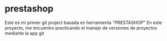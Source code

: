 # prestashop
Este es mi primer git project basada en herramienta "PRESTASHOP"
En este proyecto, me encuentro practicando el manejo de versiones de proyectos mediante la app git

